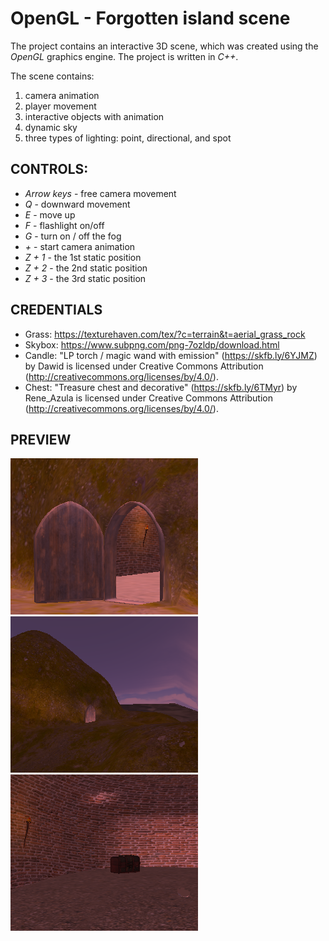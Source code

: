 # OpenGL - Forgotten island scene

The project contains an interactive 3D scene, which was created using the *OpenGL* graphics engine. The project is written in *C++*.

The scene contains:
1. camera animation 
2. player movement 
3. interactive objects with animation
4. dynamic sky
5. three types of lighting: point, directional, and spot

## CONTROLS:
* *Arrow keys* - free camera movement
* *Q* - downward movement
* *E* - move up
* *F* - flashlight on/off
* *G* - turn on / off the fog
* *+* - start camera animation
* *Z + 1* - the 1st static position
* *Z + 2* - the 2nd static position
* *Z + 3* - the 3rd static position


## CREDENTIALS
* Grass: https://texturehaven.com/tex/?c=terrain&t=aerial_grass_rock
* Skybox: https://www.subpng.com/png-7ozldp/download.html
* Candle: "LP torch / magic wand with emission" (https://skfb.ly/6YJMZ) by Dawid is licensed under Creative Commons Attribution (http://creativecommons.org/licenses/by/4.0/).
* Chest: "Treasure chest and decorative" (https://skfb.ly/6TMyr) by Rene_Azula is licensed under Creative Commons Attribution (http://creativecommons.org/licenses/by/4.0/).

## PREVIEW 
![Preview 1](/data/thumbnail_01.png)
![Preview 2](/data/thumbnail_02.png)
![Preview 3](/data/thumbnail_03.png)
